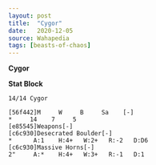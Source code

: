 ```yaml
---
layout: post
title:  "Cygor"
date:   2020-12-05
source: Wahapedia
tags: [beasts-of-chaos]
---
```


**Cygor**

**Stat Block**
```
14/14 Cygor
```

```
[56f442]M     W     B     Sa    [-]
*     14    7     5     
[e85545]Weapons[-]
[c6c930]Desecrated Boulder[-]
*      A:1    H:4+   W:2+   R:-2   D:D6  
[c6c930]Massive Horns[-]
2"     A:*    H:4+   W:3+   R:-1   D:1   
```


